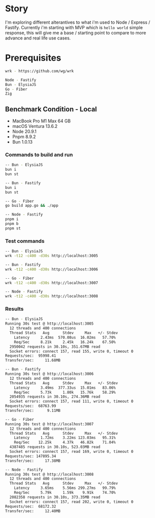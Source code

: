 # Story

I'm exploring different alterantives to what i'm used to Node / Express / Fastify. Currently i'm
starting with MVP which is `hello world` simple response, this will give me a base / starting point
to compare to more advance and real life use cases.

# Prerequisites

```bash
wrk - https://github.com/wg/wrk

Node - Fastify
Bun - ElysiaJS
Go - Fiber
Zig
```

## Benchmark Condition - Local

- MacBook Pro M1 Max 64 GB
- macOS Ventura 13.6.2
- Node 20.9.1
- Pnpm 8.9.2
- Bun 1.0.13

### Commands to build and run

```bash
-- Bun - ElysiaJS
bun i
bun st

-- Bun - Fastify
bun i
bun st

-- Go - Fiber
go build app.go && ./app

-- Node - Fastify
pnpm i
pnpm b
pnpm st
```

### Test commands

```bash
-- Bun - ElysiaJS
wrk -t12 -c400 -d30s http://localhost:3005

-- Bun - Fastify
wrk -t12 -c400 -d30s http://localhost:3006

-- Go - Fiber
wrk -t12 -c400 -d30s http://localhost:3007

-- Node - Fastify
wrk -t12 -c400 -d30s http://localhost:3008
```

### Results

```bash
-- Bun - ElysiaJS
Running 30s test @ http://localhost:3005
  12 threads and 400 connections
  Thread Stats   Avg      Stdev     Max   +/- Stdev
    Latency     2.43ms  570.08us  16.02ms   57.70%
    Req/Sec     8.21k     2.45k   16.24k    67.50%
  2950042 requests in 30.10s, 351.67MB read
  Socket errors: connect 157, read 155, write 0, timeout 0
Requests/sec:  95998.41
Transfer/sec:     11.68MB

-- Bun - Fastify
Running 30s test @ http://localhost:3006
  12 threads and 400 connections
  Thread Stats   Avg      Stdev     Max   +/- Stdev
    Latency     3.49ms  377.33us  15.01ms   83.06%
    Req/Sec     5.73k     1.80k   15.76k    58.29%
  2054935 requests in 30.10s, 274.36MB read
  Socket errors: connect 157, read 111, write 0, timeout 0
Requests/sec:  68763.99
Transfer/sec:      9.11MB

-- Go - Fiber
Running 30s test @ http://localhost:3007
  12 threads and 400 connections
  Thread Stats   Avg      Stdev     Max   +/- Stdev
    Latency     1.72ms    3.22ms 123.03ms   95.31%
    Req/Sec    12.25k     4.37k   46.82k    71.04%
  4387485 requests in 30.10s, 523.03MB read
  Socket errors: connect 157, read 169, write 0, timeout 0
Requests/sec: 147895.34
Transfer/sec:     17.38MB

-- Node - Fastify
Running 30s test @ http://localhost:3008
  12 threads and 400 connections
  Thread Stats   Avg      Stdev     Max   +/- Stdev
    Latency     3.65ms    5.56ms 299.27ms   99.79%
    Req/Sec     5.79k     1.59k    9.91k    74.70%
  2082358 requests in 30.10s, 373.35MB read
  Socket errors: connect 157, read 202, write 0, timeout 0
Requests/sec:  68172.32
Transfer/sec:     12.40MB
```
